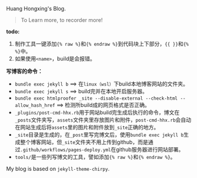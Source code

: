 Huang Hongxing's Blog.

> To Learn more, to recorder more!


**todo:**
1. 制作工具一键添加`{% raw %}`和`{% endraw %}`到代码块上下部分，`{{ }}`和`{% %}`中。
2. 如果使用`<name>`，build是会报错。


**写博客的命令：**

* `bundle exec jekyll b` ==> 在`linux（wsl）`下build本地博客网站的文件夹。
* `bundle exec jekyll s` ==> build完并在本地开启服务器。
* `bundle exec htmlproofer _site --disable-external --check-html --allow_hash_href` ==> 检测所build成的网页格式是否正确。
* `_plugins/post-cmd-hhx.rb`用于网站build完生成后执行的命令，博文在`_posts`文件夹写，`assets`文件夹里存放图片和附件，`post-cmd-hhx.rb`会自动在网站生成后将`assets`里的图片和附件放到`_site`正确的地方。
* `_site`目录是生成的，在`_post`里写完博文后，使用`bundle exec jekyll b`生成整个博客网站，但`_site`文件夹不用上传到github，而是通过`.github/workflows/pages-deploy.yml`在github服务器进行网站部署。
* `tools/`是一些列写博文的工具，譬如添加`{% raw %}`和`{% endraw %}`。
  

My blog is based on `jekyll-theme-chirpy`.

